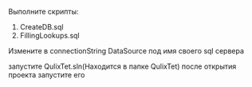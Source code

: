 
Выполните скрипты: 
1. CreateDB.sql
2. FillingLookups.sql

Измените в connectionString DataSource под имя своего sql сервера

запустите QulixTet.sln(Находится в папке QulixTet) после открытия проекта запустите его
